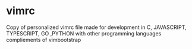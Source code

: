 # vimrc


Copy of personalized vimrc file made for development in C, JAVASCRIPT, TYPESCRIPT, GO ,PYTHON  with other programming languages compliements of vimbootstrap 
